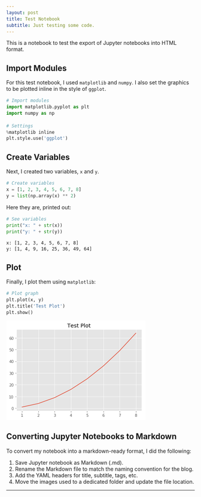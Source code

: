 ```yaml
---
layout: post
title: Test Notebook
subtitle: Just testing some code.
---
```


This is a notebook to test the export of Jupyter notebooks into HTML format.

## Import Modules
For this test notebook, I used ```matplotlib``` and ```numpy```. I also set the graphics to be plotted inline in the style of ```ggplot```.  
  
```python
# Import modules
import matplotlib.pyplot as plt
import numpy as np

# Settings
%matplotlib inline
plt.style.use('ggplot')
```

## Create Variables
Next, I created two variables, `x` and `y`.  
  
```python
# Create variables
x = [1, 2, 3, 4, 5, 6, 7, 8]
y = list(np.array(x) ** 2)
```

Here they are, printed out:
```python
# See variables
print("x: " + str(x))
print("y: " + str(y))
```

    x: [1, 2, 3, 4, 5, 6, 7, 8]
    y: [1, 4, 9, 16, 25, 36, 49, 64]
    

## Plot
Finally, I plot them using ```matplotlib```:  
  
```python
# Plot graph
plt.plot(x, y)
plt.title('Test Plot')
plt.show()
```

![](../graphics/2018-08-30-test-notebook/plot1.png)  
  
## Converting Jupyter Notebooks to Markdown
To convert my notebook into a markdown-ready format, I did the following:  
  
1. Save Jupyter notebook as Markdown (.md).
2. Rename the Markdown file to match the naming convention for the blog.
3. Add the YAML headers for title, subtitle, tags, etc.
4. Move the images used to a dedicated folder and update the file location.
  
---
